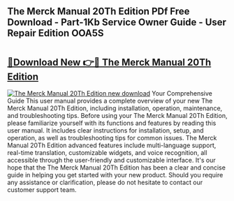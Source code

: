 ## The Merck Manual 20Th Edition PDf Free Download - Part-1Kb Service Owner Guide - User Repair Edition OOA5S

# <h2><a href="http://bc27633.oget.top/?id=The+Merck+Manual+20Th+Edition">🔗Download New 👉🔴 The Merck Manual 20Th Edition</a></h2>

[![The Merck Manual 20Th Edition new download](https://i.imgur.com/5g1atiW.png)](http://bc27633.oget.top/?id=The+Merck+Manual+20Th+Edition)
Your Comprehensive Guide This user manual provides a complete overview of your new The Merck Manual 20Th Edition, including installation, operation, maintenance, and troubleshooting tips. Before using your The Merck Manual 20Th Edition, please familiarize yourself with its functions and features by reading this user manual. It includes clear instructions for installation, setup, and operation, as well as troubleshooting tips for common issues. The Merck Manual 20Th Edition advanced features include multi-language support, real-time translation, customizable widgets, and voice recognition, all accessible through the user-friendly and customizable interface. It's our hope that the The Merck Manual 20Th Edition has been a clear and concise guide in helping you get started with your new product. Should you require any assistance or clarification, please do not hesitate to contact our customer support team.
